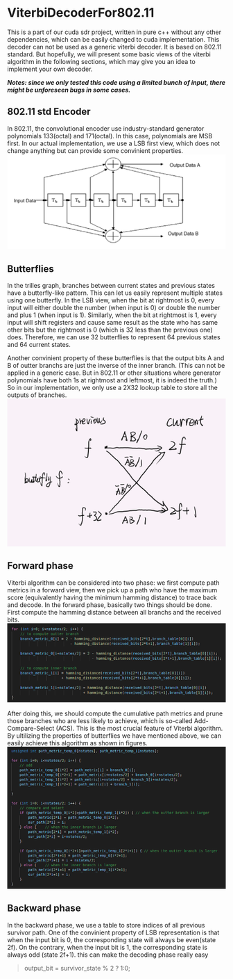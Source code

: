 # ViterbiDecoderFor802.11
This is a part of our cuda sdr project, written in pure c++ without any other dependencies, which can be easily changed to cuda implementation. 
This decoder can not be used as a generic viterbi decoder. 
It is based on 802.11 standard. 
But hopefully, we will present some basic views of the viterbi algorithm in the following sections, which may give you an idea to implement your own decoder.

***Notes: since we only tested this code using a limited bunch of input, there might be unforeseen bugs in some cases.***


## 802.11 std Encoder
In 802.11, the convolutional encoder use industry-standard generator polynomials 133(octal) and 171(octal). In this case, polynomials are MSB first. In our actual implementation, we use a LSB first view, which does not change anything but can provide some convinient properties.  ![Alt pic](https://github.com/milinzhang/ViterbiDecoderFor802.11/blob/main/fig/ConvEnc.png)

## Butterflies
In the trilles graph, branches between current states and previous states have a butterfly-like pattern. This can let us easily represent multiple states using one butterfly. In the LSB view, when the bit at rightmost is 0, every input will either double the number (when input is 0) or double the number and plus 1 (when input is 1). Similarly, when the bit at rightmost is 1, every input will shift registers and cause same result as the state who has same other bits but the rightmost is 0 (which is 32 less than the previous one) does. Therefore, we can use 32 butterflies to represent 64 previous states and 64 current states.

Another convinient property of these butterflies is that the output bits A and B of outter branchs are just the inverse of the inner branch. (This can not be applied in a generic case. But in 802.11 or other situations where generator polynomials have both 1s at rightmost and leftmost, it is indeed the truth.) So in our implementation, we only use a 2X32 lookup table to store all the outputs of branches.
![Alt pic](https://github.com/milinzhang/ViterbiDecoderFor802.11/blob/main/fig/Butterfly.png)

## Forward phase
Viterbi algorithm can be considered into two phase: we first compute path metrics in a forward view, then we pick up a path who have the maximum score (equivalently having the minimum hamming distance) to trace back and decode. In the forward phase, basically two things should be done. First compute the hamming distance between all branchs and the received bits. ![Alt pic](https://github.com/milinzhang/ViterbiDecoderFor802.11/blob/main/fig/BranchCompute.png)

After doing this, we should compute the cumulative path metrics and prune those branches who are less likely to achieve, which is so-called Add-Compare-Select (ACS). This is the most crucial feature of Viterbi algorithm. By ultilizing the properties of butterflies we have mentioned above, we can easily achieve this algorithm as shown in figures. ![Alt pic](https://github.com/milinzhang/ViterbiDecoderFor802.11/blob/main/fig/ACS.png)

## Backward phase
In the backward phase, we use a table to store indices of all previous survivor path. One of the convinient property of LSB representation is that when the input bit is 0, the corresponding state will always be even(state 2f). On the contrary, when the input bit is 1, the corresponding state is always odd (state 2f+1). this can make the decoding phase really easy
> output_bit = survivor_state % 2 ? 1:0;
